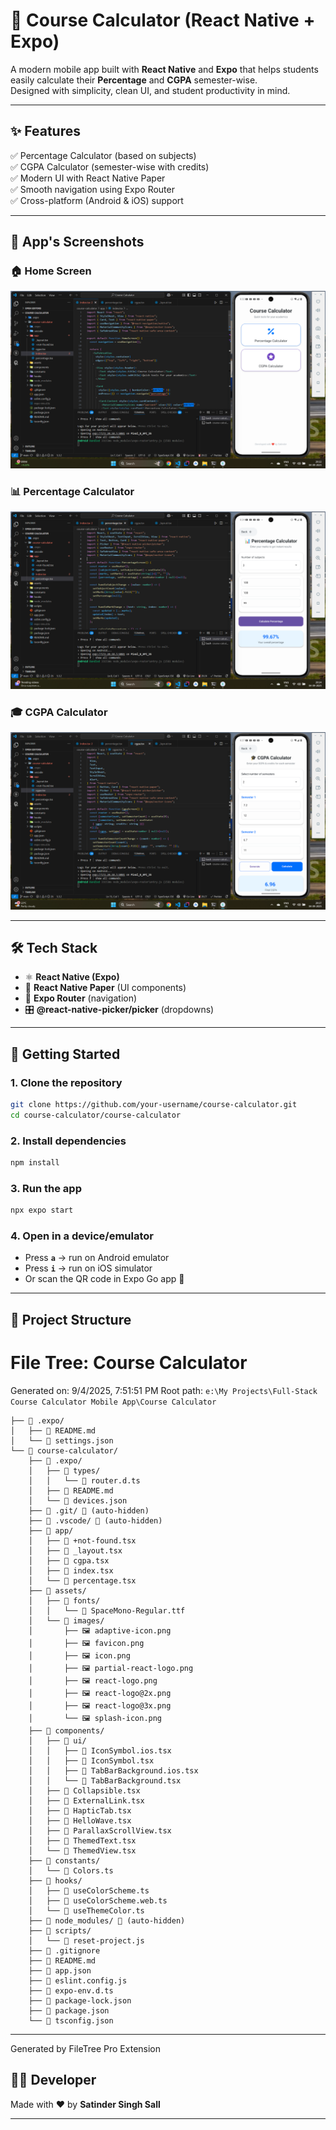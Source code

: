 # 📘 Course Calculator (React Native + Expo)

A modern mobile app built with **React Native** and **Expo** that helps students easily calculate their **Percentage** and **CGPA** semester-wise.  
Designed with simplicity, clean UI, and student productivity in mind.

---

## ✨ Features

✅ Percentage Calculator (based on subjects)  
✅ CGPA Calculator (semester-wise with credits)  
✅ Modern UI with React Native Paper  
✅ Smooth navigation using Expo Router  
✅ Cross-platform (Android & iOS) support

---

## 📸 App's Screenshots

### 🏠 Home Screen

<img src="./assets/images/HomeScreen.png" alt="Home Screen" />

### 📊 Percentage Calculator

<img src="./assets/images/PercentageScreen.png" alt="Percentage Calculator Screen" />

### 🎓 CGPA Calculator

<img src="./assets/images/CGPAScreen.png" alt="CGPA Calculator Screen" />

---

## 🛠️ Tech Stack

- ⚛️ **React Native (Expo)**
- 🎨 **React Native Paper** (UI components)
- 🧭 **Expo Router** (navigation)
- 🎛️ **@react-native-picker/picker** (dropdowns)

---

## 🚀 Getting Started

### 1. Clone the repository

```bash
git clone https://github.com/your-username/course-calculator.git
cd course-calculator/course-calculator
```

### 2. Install dependencies

```bash
npm install
```

### 3. Run the app

```bash
npx expo start
```

### 4. Open in a device/emulator

- Press **`a`** → run on Android emulator
- Press **`i`** → run on iOS simulator
- Or scan the QR code in Expo Go app 📱

---

## 📂 Project Structure

# File Tree: Course Calculator

Generated on: 9/4/2025, 7:51:51 PM
Root path: `e:\My Projects\Full-Stack Course Calculator Mobile App\Course Calculator`

```
├── 📁 .expo/
│   ├── 📖 README.md
│   └── 📄 settings.json
└── 📁 course-calculator/
    ├── 📁 .expo/
    │   ├── 📁 types/
    │   │   └── 📄 router.d.ts
    │   ├── 📖 README.md
    │   └── 📄 devices.json
    ├── 📁 .git/ 🚫 (auto-hidden)
    ├── 📁 .vscode/ 🚫 (auto-hidden)
    ├── 📁 app/
    │   ├── 📄 +not-found.tsx
    │   ├── 📄 _layout.tsx
    │   ├── 📄 cgpa.tsx
    │   ├── 📄 index.tsx
    │   └── 📄 percentage.tsx
    ├── 📁 assets/
    │   ├── 📁 fonts/
    │   │   └── 📄 SpaceMono-Regular.ttf
    │   └── 📁 images/
    │       ├── 🖼️ adaptive-icon.png
    │       ├── 🖼️ favicon.png
    │       ├── 🖼️ icon.png
    │       ├── 🖼️ partial-react-logo.png
    │       ├── 🖼️ react-logo.png
    │       ├── 🖼️ react-logo@2x.png
    │       ├── 🖼️ react-logo@3x.png
    │       └── 🖼️ splash-icon.png
    ├── 📁 components/
    │   ├── 📁 ui/
    │   │   ├── 📄 IconSymbol.ios.tsx
    │   │   ├── 📄 IconSymbol.tsx
    │   │   ├── 📄 TabBarBackground.ios.tsx
    │   │   └── 📄 TabBarBackground.tsx
    │   ├── 📄 Collapsible.tsx
    │   ├── 📄 ExternalLink.tsx
    │   ├── 📄 HapticTab.tsx
    │   ├── 📄 HelloWave.tsx
    │   ├── 📄 ParallaxScrollView.tsx
    │   ├── 📄 ThemedText.tsx
    │   └── 📄 ThemedView.tsx
    ├── 📁 constants/
    │   └── 📄 Colors.ts
    ├── 📁 hooks/
    │   ├── 📄 useColorScheme.ts
    │   ├── 📄 useColorScheme.web.ts
    │   └── 📄 useThemeColor.ts
    ├── 📁 node_modules/ 🚫 (auto-hidden)
    ├── 📁 scripts/
    │   └── 📄 reset-project.js
    ├── 🚫 .gitignore
    ├── 📖 README.md
    ├── 📄 app.json
    ├── 📄 eslint.config.js
    ├── 📄 expo-env.d.ts
    ├── 📄 package-lock.json
    ├── 📄 package.json
    └── 📄 tsconfig.json
```

---

Generated by FileTree Pro Extension

## 🧑‍💻 Developer

Made with ❤️ by **Satinder Singh Sall**

---

```

```
